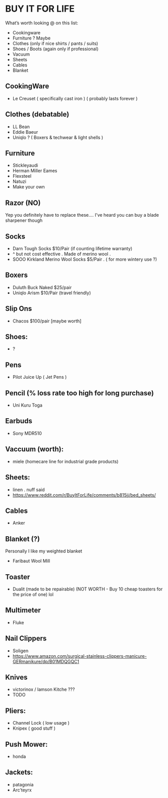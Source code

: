 # BUY IT FOR LIFE

What’s worth looking @ on this list:

- Cookingware
- Furniture ? Maybe
- Clothes (only if nice shirts / pants / suits)
- Shoes / Boots (again only if professional)
- Vacuum
- Sheets
- Cables
- Blanket

## CookingWare

- Le Creuset ( specifically cast iron ) ( probably lasts forever )

## Clothes (debatable)

- LL Bean
- Eddie Baeur
- Uniqlo ? ( Boxers & techwear & light shells )

## Furniture

- Stickleyaudi
- Herman Miller Eames
- Flexsteel
- Natuzi
- Make your own

## Razor (NO)

Yep you definitely have to replace these.... I’ve heard you can buy a blade sharpener though

## Socks

- Darn Tough Socks \$10/Pair (if counting lifetime warranty)
- ^ but not cost effective . Made of merino wool .
- SOOO Kirkland Merino Wool Socks \$5/Pair . ( for more wintery use ?)

## Boxers

- Duluth Buck Naked \$25/pair
- Uniqlo Arism \$10/Pair (travel friendly)

## Slip Ons

- Chacos \$100/pair [maybe worth]

## Shoes:

- ?

## Pens

- Pilot Juice Up ( Jet Pens )

## Pencil (% loss rate too high for long purchase)

- Uni Kuru Toga

## Earbuds

- Sony MDR510

## Vaccuum (worth):

- miele (homecare line for industrial grade products)

## Sheets:

- linen . nuff said
- https://www.reddit.com/r/BuyItForLife/comments/b815ij/bed_sheets/

## Cables

- Anker

## Blanket (?)

Personally I like my weighted blanket

- Faribaut Wool Mill

## Toaster

- Dualit (made to be repairable) (NOT WORTH - Buy 10 cheap toasters for the price of one) lol

## Multimeter

- Fluke

## Nail Clippers

- Soligen
- https://www.amazon.com/surgical-stainless-clippers-manicure-GERmanikure/dp/B01MDQGQC1

## Knives

- victorinox / lamson Kitche ???
- TODO

## Pliers:

- Channel Lock ( low usage )
- Knipex ( good stuff )

## Push Mower:

- honda

## Jackets:

- patagonia
- Arc’teyrx
